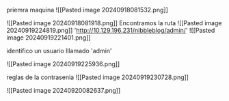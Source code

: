 priemra maquina 
![[Pasted image 20240918081532.png]]


![[Pasted image 20240918081918.png]]
Encontramos la ruta 
![[Pasted image 20240919224819.png]]
'http://10.129.196.231/nibbleblog/admin/'
![[Pasted image 20240919221401.png]]

identifico un usuario lllamado 'admin'

![[Pasted image 20240919225936.png]]


reglas de la contrasenia
![[Pasted image 20240919230728.png]]


![[Pasted image 20240920082637.png]]